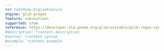 ```yaml
---
### YamlMime:EngineFeature
engine: glib-gregex
feature: subroutines
supported: true
reference: https://developer-old.gnome.org/glib/unstable/glib-regex-syntax.html#id-1.5.25.18.9
#description: *content.description
#syntax: *content.syntax
#example: *content.example
---
```

